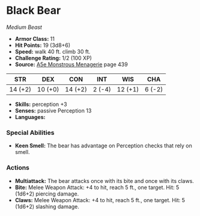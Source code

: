 # Black Bear

*Medium* *Beast*

- **Armor Class:** 11
- **Hit Points:** 19 (3d8+6)
- **Speed:** walk 40 ft. climb 30 ft.
- **Challenge Rating:** 1/2 (100 XP)
- **Source:** [A5e Monstrous Menagerie](https://enpublishingrpg.com/products/level-up-monstrous-menagerie-a5e) page 439

| STR | DEX | CON | INT | WIS | CHA |
| --- | --- | --- | --- | --- | --- |
| 14 (+2) | 10 (+0) | 14 (+2) | 2 (-4) | 12 (+1) | 6 (-2) |

- **Skills:** perception +3
- **Senses:** passive Perception 13
- **Languages:** 

### Special Abilities

- **Keen Smell:** The bear has advantage on Perception checks that rely on smell.

### Actions

- **Multiattack:** The bear attacks once with its bite and once with its claws.
- **Bite:** Melee Weapon Attack: +4 to hit, reach 5 ft., one target. Hit: 5 (1d6+2) piercing damage.
- **Claws:** Melee Weapon Attack: +4 to hit, reach 5 ft., one target. Hit: 5 (1d6+2) slashing damage.


